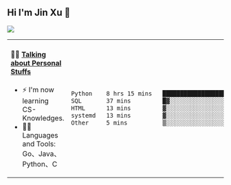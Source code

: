 
## Hi I'm Jin Xu 👋
![](https://komarev.com/ghpvc/?username=jiayouxujin&color=brightgreen&label=PROFILE+VIEWS)



<table align="center">
<tr>
<td valign="top" width="60%">

#### 🏋️‍♀️ <a href="https://github.com/jiayouxujin" target="_blank">Talking about Personal Stuffs</a>
<!-- recent_releases starts -->

- ⚡  I'm now learning CS-Knowledges.  
- 🏊‍♂️ Languages and Tools: Go、Java、Python、C
<!-- recent_releases ends -->
</td>
<td>
 
<!--START_SECTION:waka-->

```txt
Python    8 hrs 15 mins   ██████████████████████░░░   87.55 %
SQL       37 mins         █▓░░░░░░░░░░░░░░░░░░░░░░░   06.67 %
HTML      13 mins         ▓░░░░░░░░░░░░░░░░░░░░░░░░   02.45 %
systemd   13 mins         ▓░░░░░░░░░░░░░░░░░░░░░░░░   02.38 %
Other     5 mins          ▒░░░░░░░░░░░░░░░░░░░░░░░░   00.96 %
```

<!--END_SECTION:waka-->
 
</td>
</tr>
</table>





